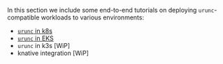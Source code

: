 In this section we include some end-to-end tutorials on deploying
`urunc`-compatible workloads to various environments:

- [`urunc` in k8s](../tutorials/How-to-urunc-on-k8s)
- [`urunc` in EKS](../tutorials/eks-tutorial)
- `urunc` in k3s [WiP]
- knative integration [WiP]
